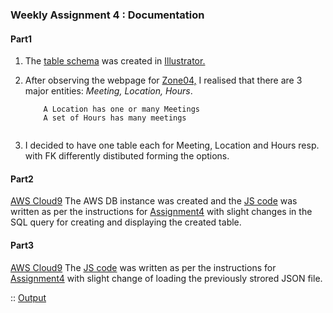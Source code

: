 ### **Weekly Assignment 4 : Documentation**

#### Part1

1. The [table schema](https://github.com/aaditirokade/data-structures/blob/master/weekly_assignment4/part1_table%20schema-01.png) was created in [Illustrator.](https://www.adobe.com/products/illustrator.html?gclid=Cj0KCQjw9NbdBRCwARIsAPLsnFbCEp0dwqvl61sblmvqs_WvFJftp2ErJCCIAgs0cjeQhNi--OYVJEIaAgMXEALw_wcB&sdid=KKQML&mv=search&ef_id=Cj0KCQjw9NbdBRCwARIsAPLsnFbCEp0dwqvl61sblmvqs_WvFJftp2ErJCCIAgs0cjeQhNi--OYVJEIaAgMXEALw_wcB:G:s&s_kwcid=AL!3085!3!196928852568!e!!g!!adobe%20illustrator)

2. After observing the webpage for [Zone04,](https://parsons.nyc/aa/m04.html) I realised that there are 3 major entities: *Meeting, Location, Hours*.
   ``` A Meeting has one Location and one set of *Hours*
       A Location has one or many Meetings
       A set of Hours has many meetings
       
3. I decided to have one table each for Meeting, Location and Hours resp. with FK differently distibuted forming the options.

#### Part2

[AWS Cloud9](https://us-east-2.console.aws.amazon.com/cloud9/ide/0fbf7e67daae4743879fe3dc25da2986)
The AWS DB instance was created and the [JS code](https://github.com/aaditirokade/data-structures/blob/master/weekly_assignment4/index_part2.js) was written as per the instructions for [Assignment4](https://github.com/visualizedata/data-structures/blob/master/assignments/weekly_assignment_04.md) with slight changes in the SQL query for creating and displaying the created table.
   
#### Part3

[AWS Cloud9](https://us-east-2.console.aws.amazon.com/cloud9/ide/0fbf7e67daae4743879fe3dc25da2986)
The [JS code](https://github.com/aaditirokade/data-structures/blob/master/weekly_assignment4/index_part3.js) was written as per the instructions for [Assignment4](https://github.com/visualizedata/data-structures/blob/master/assignments/weekly_assignment_04.md) with slight change of loading the previously strored JSON file.

:: [Output](https://github.com/aaditirokade/data-structures/blob/master/weekly_assignment4/console_output.txt)
